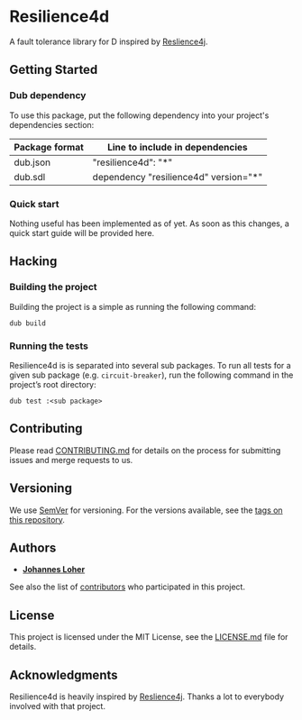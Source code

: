 # Resilience4d

A fault tolerance library for D inspired by [Reslience4j](https://github.com/resilience4j/resilience4j/).

## Getting Started

### Dub dependency
To use this package, put the following dependency into your project's dependencies section:

| Package format | Line to include in dependencies       |
| -------------- | ------------------------------------- |
| dub.json       | "resilience4d": "*"                   |
| dub.sdl        | dependency "resilience4d" version="*" |

### Quick start

Nothing useful has been implemented as of yet. As soon as this changes, a quick start guide will be provided here.

## Hacking

### Building the project

Building the project is a simple as running the following command:
```
dub build
```

### Running the tests
Resilience4d is is separated into several sub packages.
To run all tests for a given  sub package (e.g. `circuit-breaker`), run the following command in the project’s root directory:

```
dub test :<sub package>
```

## Contributing

Please read [CONTRIBUTING.md](CONTRIBUTING.md) for details on the process for submitting issues and merge requests to us.

## Versioning

We use [SemVer](http://semver.org/) for versioning. For the versions available, see the [tags on this repository](https://gitlab.com/ghost91-/resilience4d/tags).

## Authors

* [**Johannes Loher**](https://gitlab.com/ghost91-)

See also the list of [contributors](https://gitlab.com/ghost91-/resilience4d/graphs/develop) who participated in this project.

## License

This project is licensed under the MIT License, see the [LICENSE.md](LICENSE.md) file for details.

## Acknowledgments

Resilience4d is heavily inspired by [Reslience4j](https://github.com/resilience4j/resilience4j/). Thanks a lot to everybody involved with that project.